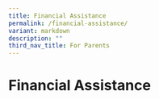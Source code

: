 ```yaml
---
title: Financial Assistance
permalink: /financial-assistance/
variant: markdown
description: ""
third_nav_title: For Parents
---
```

# **Financial Assistance**